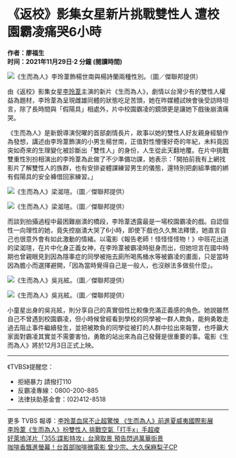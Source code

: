 # 《返校》影集女星新片挑戰雙性人 遭校園霸凌痛哭6小時

**作者：廖福生**  
**时间：2021年11月29日·2 分鐘 (閱讀時間)**

![《生而為人》李玲葦飾楊世南與楊詩蘭兩種性別。（圖／傑聯邦提供）](https://s.yimg.com/ny/api/res/1.2/.yXL5ZNwNTBT8F6DxN9cEg--/YXBwaWQ9aGlnaGxhbmRlcjt3PTk2MDtoPTU0MDtjZj13ZWJw/https://media.zenfs.com/zh-tw/news_tvbs_com_tw_938/25a347e09c1634efc2da5705935cb596)

由《返校》影集女星[李玲葦](https://tw.news.yahoo.com/tag/李玲葦)主演的新片《生而為人》，劇情以台灣少有的雙性人權益為題材，李玲葦為呈現雌雄同體的狀態吃足苦頭，她在昨媒體試映會後受訪時坦言，除了長時間與「假陽具」相處外，片中校園霸凌的鏡頭更是讓她下戲後崩潰痛哭。

《生而為人》是新銳導演倪曜的首部劇情長片，故事以她的雙性人好友親身經驗作為發想，講述由李玲葦飾演的小男生楊世南，正值對性懵懂好奇的年紀，未料竟因突如奇來的生理變化被診斷出「雙性人」的身份，人生從此天翻地覆。在片中挑戰雙重性別扮相演出的李玲葦為此做了不少準備功課，她表示：「開拍前我有上網找影片了解雙性人的族群，也有安排姿體課練習男生的儀態，還特別把劇組準備的綁有假陽具的安全褲借回家練習。」

![《生而為人》梁洳瑄。（圖／傑聯邦提供）](https://s.yimg.com/ny/api/res/1.2/CR171A6rfDEI1Jiism7ivA--/YXBwaWQ9aGlnaGxhbmRlcjt3PTk2MDtoPTE0NDA7Y2Y9d2VicA--/https://media.zenfs.com/zh-tw/news_tvbs_com_tw_938/3c5eb07b4bd4d8e1b043d74b4801300a)

![《生而為人》梁洳瑄。（圖／傑聯邦提供）](https://s.yimg.com/ny/api/res/1.2/CR171A6rfDEI1Jiism7ivA--/YXBwaWQ9aGlnaGxhbmRlcjt3PTk2MDtoPTE0NDA7Y2Y9d2VicA--/https://media.zenfs.com/zh-tw/news_tvbs_com_tw_938/3c5eb07b4bd4d8e1b043d74b4801300a)

而談到拍攝過程中最困難崩潰的橋段，李玲葦透露最是一場校園霸凌的戲。自認個性一向理性的她，竟失控崩潰大哭了6小時，即使下戲也久久無法釋懷，她直言自己也很意外會有如此激動的情緒。以電影《報告老師！怪怪怪怪物！》中班花出道的梁洳瑄，在片中化身正義女神，在李玲葦被霸凌時挺身而出，但她坦言在國中時期也曾親眼見到因為隱睾症的同學被拖去廁所喝馬桶水等被霸凌的畫面，只是當時因為膽小而選擇避開，「因為當時覺得自己是一般人，也沒辦法多做些什麼」。

![《生而為人》吳兆絃。（圖／傑聯邦提供）](https://s.yimg.com/ny/api/res/1.2/9BQ.HKeeZw7yrPCiJlTVJA--/YXBwaWQ9aGlnaGxhbmRlcjt3PTk2MDtoPTE0NDA7Y2Y9d2VicA--/https://media.zenfs.com/zh-tw/news_tvbs_com_tw_938/a3e250e12cf3485860361b7808b9725b)

![《生而為人》吳兆絃。（圖／傑聯邦提供）](https://s.yimg.com/ny/api/res/1.2/9BQ.HKeeZw7yrPCiJlTVJA--/YXBwaWQ9aGlnaGxhbmRlcjt3PTk2MDtoPTE0NDA7Y2Y9d2VicA--/https://media.zenfs.com/zh-tw/news_tvbs_com_tw_938/a3e250e12cf3485860361b7808b9725b)

小童星出身的吳兆絃，則分享自己的真實個性比較像充滿正義感的角色。她說雖然自己不曾遇到校園霸凌，但小時候曾經看到學校的同學被一群人欺負，能夠勇敢走過去阻止事件繼續發生，並把被欺負的同學從被打的人群中拉出來報警，也呼籲大家面對霸凌其實並不需要害怕，勇敢的站出來為自己發聲是很重要的事。電影《生而為人》將於12月3日正式上映。

---

《TVBS》提醒您：

- 拒絕暴力 請撥打110
- 反霸凌專線：0800-200-885
- 法律扶助基金會：(02)412-8518

---

更多 TVBS 報導：[李玲葦血尿不止超驚悚 《生而為人》前進夏威夷國際影展](https://news.tvbs.com.tw/entertainment/1618908?utm_source=Yahoo&utm_medium=Yahoo_news&utm_campaign=newsid_1647613)  
[李玲葦《生而為人》扮雙性人 挑戰空氣「打手x」手超痠](https://news.tvbs.com.tw/entertainment/1610641?utm_source=Yahoo&utm_medium=Yahoo_news&utm_campaign=newsid_1647613)  
[好萊塢洋片「355:諜影特攻」台灣取景 預告閃過萬華街景](https://news.tvbs.com.tw/entertainment/1644972?utm_source=Yahoo&utm_medium=Yahoo_news&utm_campaign=newsid_1647613)  
[咖啡香飄進螢幕！台首部咖啡微電影 曾少宗、大久保麻梨子CP](https://news.tvbs.com.tw/entertainment/1630162?utm_source=Yahoo&utm_medium=Yahoo_news&utm_campaign=newsid_1647613)